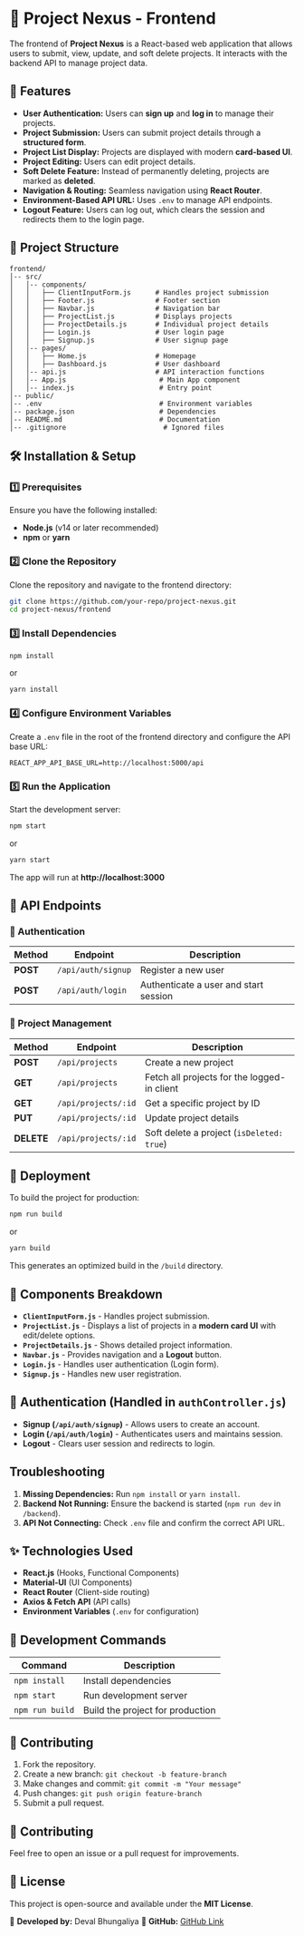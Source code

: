 # 📌 Project Nexus - Frontend

The frontend of **Project Nexus** is a React-based web application that allows users to submit, view, update, and soft delete projects. It interacts with the backend API to manage project data.

## 🚀 **Features**

- **User Authentication:** Users can **sign up** and **log in** to manage their projects.
- **Project Submission:** Users can submit project details through a **structured form**.
- **Project List Display:** Projects are displayed with modern **card-based UI**.
- **Project Editing:** Users can edit project details.
- **Soft Delete Feature:** Instead of permanently deleting, projects are marked as **deleted**.
- **Navigation & Routing:** Seamless navigation using **React Router**.
- **Environment-Based API URL:** Uses `.env` to manage API endpoints.
- **Logout Feature:** Users can log out, which clears the session and redirects them to the login page.

## 📂 **Project Structure**

```
frontend/
│-- src/
│   │-- components/
│   │   ├── ClientInputForm.js      # Handles project submission
│   │   ├── Footer.js               # Footer section
│   │   ├── Navbar.js               # Navigation bar
│   │   ├── ProjectList.js          # Displays projects
│   │   ├── ProjectDetails.js       # Individual project details
│   │   ├── Login.js                # User login page
│   │   ├── Signup.js               # User signup page
│   │-- pages/
│   │   ├── Home.js                 # Homepage
│   │   ├── Dashboard.js            # User dashboard
│   │-- api.js                      # API interaction functions
│   │-- App.js                       # Main App component
│   │-- index.js                     # Entry point
│-- public/
│-- .env                             # Environment variables
│-- package.json                     # Dependencies
│-- README.md                        # Documentation
│-- .gitignore                        # Ignored files
```

## 🛠️ Installation & Setup

### 1️⃣ Prerequisites
Ensure you have the following installed:
- **Node.js** (v14 or later recommended)
- **npm** or **yarn**

### 2️⃣ Clone the Repository
Clone the repository and navigate to the frontend directory:

```sh
git clone https://github.com/your-repo/project-nexus.git
cd project-nexus/frontend
```

### 3️⃣ Install Dependencies
```sh
npm install
```
or
```sh
yarn install
```

### 4️⃣ Configure Environment Variables
Create a `.env` file in the root of the frontend directory and configure the API base URL:

```
REACT_APP_API_BASE_URL=http://localhost:5000/api
```

### 5️⃣ Run the Application

Start the development server:

```sh
npm start
```
or
```sh
yarn start
```
The app will run at **http://localhost:3000**

## 📌 API Endpoints

### 🔹 Authentication
| Method | Endpoint | Description |
|--------|---------|-------------|
| **POST** | `/api/auth/signup` | Register a new user |
| **POST** | `/api/auth/login` | Authenticate a user and start session |

### 🔹 Project Management
| Method | Endpoint | Description |
|--------|---------|-------------|
| **POST** | `/api/projects` | Create a new project |
| **GET** | `/api/projects` | Fetch all projects for the logged-in client |
| **GET** | `/api/projects/:id` | Get a specific project by ID |
| **PUT** | `/api/projects/:id` | Update project details |
| **DELETE** | `/api/projects/:id` | Soft delete a project (`isDeleted: true`) |



## 🚀 Deployment
To build the project for production:
```sh
npm run build
```
or
```sh
yarn build
```
This generates an optimized build in the `/build` directory.



## 📜 Components Breakdown

- **`ClientInputForm.js`** - Handles project submission.
- **`ProjectList.js`** - Displays a list of projects in a **modern card UI** with edit/delete options.
- **`ProjectDetails.js`** - Shows detailed project information.
- **`Navbar.js`** - Provides navigation and a **Logout** button.
- **`Login.js`** - Handles user authentication (Login form).
- **`Signup.js`** - Handles new user registration.

## 🔐 Authentication (Handled in `authController.js`)
- **Signup (`/api/auth/signup`)** - Allows users to create an account.
- **Login (`/api/auth/login`)** - Authenticates users and maintains session.
- **Logout** - Clears user session and redirects to login.

## **Troubleshooting**
1. **Missing Dependencies:** Run `npm install` or `yarn install`.
2. **Backend Not Running:** Ensure the backend is started (`npm run dev` in `/backend`).
3. **API Not Connecting:** Check `.env` file and confirm the correct API URL.

## ✨ Technologies Used

- **React.js** (Hooks, Functional Components)
- **Material-UI** (UI Components)
- **React Router** (Client-side routing)
- **Axios & Fetch API** (API calls)
- **Environment Variables** (`.env` for configuration)

## 📌 Development Commands

| Command           | Description                             |
|------------------|-------------------------------------|
| `npm install`    | Install dependencies               |
| `npm start`      | Run development server             |
| `npm run build`  | Build the project for production   |


## 🚀 Contributing
1. Fork the repository.
2. Create a new branch: `git checkout -b feature-branch`
3. Make changes and commit: `git commit -m "Your message"`
4. Push changes: `git push origin feature-branch`
5. Submit a pull request.


## 🚀 Contributing
Feel free to open an issue or a pull request for improvements.

## 📜 License
This project is open-source and available under the **MIT License**.

📌 **Developed by:** Deval Bhungaliya 
🔗 **GitHub:** [GitHub Link](https://github.com/bhun0002/project-nexus)
